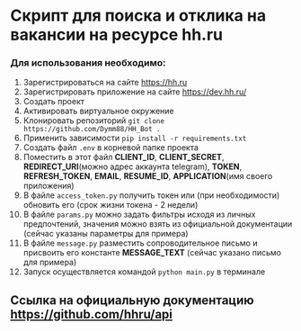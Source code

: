 # Скрипт для поиска и отклика на вакансии на ресурсе hh.ru

### Для использования необходимо:

1. Зарегистрироваться на сайте https://hh.ru
2. Зарегистрировать приложение на сайте https://dev.hh.ru/
3. Создать проект
4. Активировать виртуальное окружение
5. Клонировать репозиторий `git clone https://github.com/Dymm88/HH_Bot . `
6. Применить зависимости `pip install -r requirements.txt`
7. Создать файл `.env` в корневой папке проекта
8. Поместить в этот файл **CLIENT_ID**, **CLIENT_SECRET**, **REDIRECT_URI**(можно адрес аккаунта telegram),
   **TOKEN**, **REFRESH_TOKEN**, **EMAIL**, **RESUME_ID**, **APPLICATION**(имя своего приложения)
9. В файле `access_token.py` получить токен или (при необходимости) обновить его (срок жизни токена - 2 недели)
10. В файле `params.py` можно задать фильтры исходя из личных предпочтений, значения можно взять из официальной
    документации (сейчас указаны параметры для примера)
11. В файле `message.py` разместить сопроводительное письмо и присвоить его константе **MESSAGE_TEXT**
    (сейчас указано письмо для примера)
12. Запуск осуществляется командой `python main.py` в терминале


## Ссылка на официальную документацию https://github.com/hhru/api
